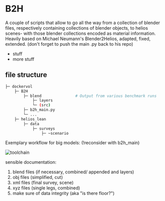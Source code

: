 # B2H

A couple of scripts that allow to go all the way from a collection of blender files, respectively containing collections of blender objects, to helios scenes- with those blender collections encoded as material information. Heavily based on Michael Neumann's Blender2Helios, adapted, fixed, extended. (don't forget to push the main .py back to his repo)

* stuff
* more stuff

## file structure

```bash
├─ dockervol
    ├─ B2H
        ├─ blend               # Output from various benchmark runs
            ├─ layers
            └─ (src)
        ├─ b2h_main.py
        └─ ...
    ├─ helios_lean
        ├─ data
            ├─ surveys
                ├─ ~scenario
```


Exemplary workflow for big models: (!reconsider with b2h_main)

![toolchain](https://github.com/fnoi/blender_helpers/blob/master/b2h_toolchain.PNG)

sensible documentation:
1. blend files (if necessary, combined/ appended and layers)
2. obj files (simplified, cut)
3. xml files (final survey, scene)
4. xyz files (single legs, combined)
5. make sure of data integrity (aka "is there floor?")
